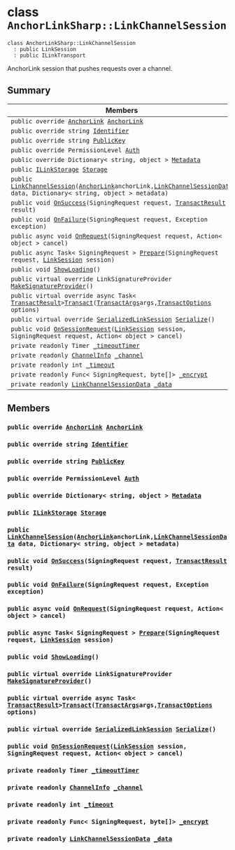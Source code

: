 # class `AnchorLinkSharp::LinkChannelSession` 

```
class AnchorLinkSharp::LinkChannelSession
  : public LinkSession
  : public ILinkTransport
```

AnchorLink session that pushes requests over a channel.

## Summary

 Members                        | Descriptions                                
--------------------------------|---------------------------------------------
`public override `[`AnchorLink`](.github/workflows/documentation/md/AnchorLinkSharp--AnchorLink.md#class_anchor_link_sharp_1_1_anchor_link)` `[`AnchorLink`](#class_anchor_link_sharp_1_1_link_channel_session_1a24b28f0dba3b13e8f4a0fdaaa43dc231) | 
`public override string `[`Identifier`](#class_anchor_link_sharp_1_1_link_channel_session_1aa5310da6bb012937b796146745fc5ed0) | 
`public override string `[`PublicKey`](#class_anchor_link_sharp_1_1_link_channel_session_1ac55c0d79f35bdf0aeb50116a70d7bf55) | 
`public override PermissionLevel `[`Auth`](#class_anchor_link_sharp_1_1_link_channel_session_1a31159c68680d5628c3d9b5a17461e0c8) | 
`public override Dictionary< string, object > `[`Metadata`](#class_anchor_link_sharp_1_1_link_channel_session_1a6019b38152dde21b18ba0a443e1a9343) | 
`public `[`ILinkStorage`](.github/workflows/documentation/md/AnchorLinkSharp.md#interface_anchor_link_sharp_1_1_i_link_storage)` `[`Storage`](#class_anchor_link_sharp_1_1_link_channel_session_1a3198c2558a95eb66553955ab4b579438) | 
`public  `[`LinkChannelSession`](#class_anchor_link_sharp_1_1_link_channel_session_1a38b43400852a044907e80c9790f5a310)`(`[`AnchorLink`](.github/workflows/documentation/md/AnchorLinkSharp--AnchorLink.md#class_anchor_link_sharp_1_1_anchor_link)` anchorLink, `[`LinkChannelSessionData`](.github/workflows/documentation/md/AnchorLinkSharp--LinkChannelSessionData.md#class_anchor_link_sharp_1_1_link_channel_session_data)` data, Dictionary< string, object > metadata)` | 
`public void `[`OnSuccess`](#class_anchor_link_sharp_1_1_link_channel_session_1ae42c87a32bf9bfaf937e577cecc1292a)`(SigningRequest request, `[`TransactResult`](.github/workflows/documentation/md/AnchorLinkSharp--TransactResult.md#class_anchor_link_sharp_1_1_transact_result)` result)` | 
`public void `[`OnFailure`](#class_anchor_link_sharp_1_1_link_channel_session_1a2881a07d943ba812c2ec609b33efd401)`(SigningRequest request, Exception exception)` | 
`public async void `[`OnRequest`](#class_anchor_link_sharp_1_1_link_channel_session_1a2a447f06a5957b27add17fe4bd4992a1)`(SigningRequest request, Action< object > cancel)` | 
`public async Task< SigningRequest > `[`Prepare`](#class_anchor_link_sharp_1_1_link_channel_session_1a2ba24fa9a86412c68780ae3157322251)`(SigningRequest request, `[`LinkSession`](.github/workflows/documentation/md/AnchorLinkSharp--LinkSession.md#class_anchor_link_sharp_1_1_link_session)` session)` | 
`public void `[`ShowLoading`](#class_anchor_link_sharp_1_1_link_channel_session_1a832760a5318046c0e28d3c99f9a71fa7)`()` | 
`public virtual override LinkSignatureProvider `[`MakeSignatureProvider`](#class_anchor_link_sharp_1_1_link_channel_session_1a58701db8173ae17a7f6dc5d10b5a07f2)`()` | 
`public virtual override async Task< `[`TransactResult`](.github/workflows/documentation/md/AnchorLinkSharp--TransactResult.md#class_anchor_link_sharp_1_1_transact_result)` > `[`Transact`](#class_anchor_link_sharp_1_1_link_channel_session_1a397043797e66dbe522d629d3f6d9c03c)`(`[`TransactArgs`](.github/workflows/documentation/md/AnchorLinkSharp--TransactArgs.md#class_anchor_link_sharp_1_1_transact_args)` args, `[`TransactOptions`](.github/workflows/documentation/md/AnchorLinkSharp--TransactOptions.md#class_anchor_link_sharp_1_1_transact_options)` options)` | 
`public virtual override `[`SerializedLinkSession`](.github/workflows/documentation/md/AnchorLinkSharp--SerializedLinkSession.md#class_anchor_link_sharp_1_1_serialized_link_session)` `[`Serialize`](#class_anchor_link_sharp_1_1_link_channel_session_1ae1257a731a7a371b5ea948a9aec66ebb)`()` | 
`public void `[`OnSessionRequest`](#class_anchor_link_sharp_1_1_link_channel_session_1ab43ebe78aa7d484d52f5d1f80e8a0e74)`(`[`LinkSession`](.github/workflows/documentation/md/AnchorLinkSharp--LinkSession.md#class_anchor_link_sharp_1_1_link_session)` session, SigningRequest request, Action< object > cancel)` | 
`private readonly Timer `[`_timeoutTimer`](#class_anchor_link_sharp_1_1_link_channel_session_1aec27ec5582d418e91eded422e6b1eb04) | 
`private readonly `[`ChannelInfo`](.github/workflows/documentation/md/AnchorLinkSharp--ChannelInfo.md#class_anchor_link_sharp_1_1_channel_info)` `[`_channel`](#class_anchor_link_sharp_1_1_link_channel_session_1a4731b265f658311f52f7b90cca76ef00) | 
`private readonly int `[`_timeout`](#class_anchor_link_sharp_1_1_link_channel_session_1a454e8b462819b572e30ebeb9f6ddbce0) | 
`private readonly Func< SigningRequest, byte[]> `[`_encrypt`](#class_anchor_link_sharp_1_1_link_channel_session_1a34cbdc20b84287001f83b076061bf397) | 
`private readonly `[`LinkChannelSessionData`](.github/workflows/documentation/md/AnchorLinkSharp--LinkChannelSessionData.md#class_anchor_link_sharp_1_1_link_channel_session_data)` `[`_data`](#class_anchor_link_sharp_1_1_link_channel_session_1a55660cf814d6e480e886295f85bea33c) | 

## Members

### `public override `[`AnchorLink`](.github/workflows/documentation/md/AnchorLinkSharp--AnchorLink.md#class_anchor_link_sharp_1_1_anchor_link)` `[`AnchorLink`](#class_anchor_link_sharp_1_1_link_channel_session_1a24b28f0dba3b13e8f4a0fdaaa43dc231) 

### `public override string `[`Identifier`](#class_anchor_link_sharp_1_1_link_channel_session_1aa5310da6bb012937b796146745fc5ed0) 

### `public override string `[`PublicKey`](#class_anchor_link_sharp_1_1_link_channel_session_1ac55c0d79f35bdf0aeb50116a70d7bf55) 

### `public override PermissionLevel `[`Auth`](#class_anchor_link_sharp_1_1_link_channel_session_1a31159c68680d5628c3d9b5a17461e0c8) 

### `public override Dictionary< string, object > `[`Metadata`](#class_anchor_link_sharp_1_1_link_channel_session_1a6019b38152dde21b18ba0a443e1a9343) 

### `public `[`ILinkStorage`](.github/workflows/documentation/md/AnchorLinkSharp.md#interface_anchor_link_sharp_1_1_i_link_storage)` `[`Storage`](#class_anchor_link_sharp_1_1_link_channel_session_1a3198c2558a95eb66553955ab4b579438) 

### `public  `[`LinkChannelSession`](#class_anchor_link_sharp_1_1_link_channel_session_1a38b43400852a044907e80c9790f5a310)`(`[`AnchorLink`](.github/workflows/documentation/md/AnchorLinkSharp--AnchorLink.md#class_anchor_link_sharp_1_1_anchor_link)` anchorLink, `[`LinkChannelSessionData`](.github/workflows/documentation/md/AnchorLinkSharp--LinkChannelSessionData.md#class_anchor_link_sharp_1_1_link_channel_session_data)` data, Dictionary< string, object > metadata)` 

### `public void `[`OnSuccess`](#class_anchor_link_sharp_1_1_link_channel_session_1ae42c87a32bf9bfaf937e577cecc1292a)`(SigningRequest request, `[`TransactResult`](.github/workflows/documentation/md/AnchorLinkSharp--TransactResult.md#class_anchor_link_sharp_1_1_transact_result)` result)` 

### `public void `[`OnFailure`](#class_anchor_link_sharp_1_1_link_channel_session_1a2881a07d943ba812c2ec609b33efd401)`(SigningRequest request, Exception exception)` 

### `public async void `[`OnRequest`](#class_anchor_link_sharp_1_1_link_channel_session_1a2a447f06a5957b27add17fe4bd4992a1)`(SigningRequest request, Action< object > cancel)` 

### `public async Task< SigningRequest > `[`Prepare`](#class_anchor_link_sharp_1_1_link_channel_session_1a2ba24fa9a86412c68780ae3157322251)`(SigningRequest request, `[`LinkSession`](.github/workflows/documentation/md/AnchorLinkSharp--LinkSession.md#class_anchor_link_sharp_1_1_link_session)` session)` 

### `public void `[`ShowLoading`](#class_anchor_link_sharp_1_1_link_channel_session_1a832760a5318046c0e28d3c99f9a71fa7)`()` 

### `public virtual override LinkSignatureProvider `[`MakeSignatureProvider`](#class_anchor_link_sharp_1_1_link_channel_session_1a58701db8173ae17a7f6dc5d10b5a07f2)`()` 

### `public virtual override async Task< `[`TransactResult`](.github/workflows/documentation/md/AnchorLinkSharp--TransactResult.md#class_anchor_link_sharp_1_1_transact_result)` > `[`Transact`](#class_anchor_link_sharp_1_1_link_channel_session_1a397043797e66dbe522d629d3f6d9c03c)`(`[`TransactArgs`](.github/workflows/documentation/md/AnchorLinkSharp--TransactArgs.md#class_anchor_link_sharp_1_1_transact_args)` args, `[`TransactOptions`](.github/workflows/documentation/md/AnchorLinkSharp--TransactOptions.md#class_anchor_link_sharp_1_1_transact_options)` options)` 

### `public virtual override `[`SerializedLinkSession`](.github/workflows/documentation/md/AnchorLinkSharp--SerializedLinkSession.md#class_anchor_link_sharp_1_1_serialized_link_session)` `[`Serialize`](#class_anchor_link_sharp_1_1_link_channel_session_1ae1257a731a7a371b5ea948a9aec66ebb)`()` 

### `public void `[`OnSessionRequest`](#class_anchor_link_sharp_1_1_link_channel_session_1ab43ebe78aa7d484d52f5d1f80e8a0e74)`(`[`LinkSession`](.github/workflows/documentation/md/AnchorLinkSharp--LinkSession.md#class_anchor_link_sharp_1_1_link_session)` session, SigningRequest request, Action< object > cancel)` 

### `private readonly Timer `[`_timeoutTimer`](#class_anchor_link_sharp_1_1_link_channel_session_1aec27ec5582d418e91eded422e6b1eb04) 

### `private readonly `[`ChannelInfo`](.github/workflows/documentation/md/AnchorLinkSharp--ChannelInfo.md#class_anchor_link_sharp_1_1_channel_info)` `[`_channel`](#class_anchor_link_sharp_1_1_link_channel_session_1a4731b265f658311f52f7b90cca76ef00) 

### `private readonly int `[`_timeout`](#class_anchor_link_sharp_1_1_link_channel_session_1a454e8b462819b572e30ebeb9f6ddbce0) 

### `private readonly Func< SigningRequest, byte[]> `[`_encrypt`](#class_anchor_link_sharp_1_1_link_channel_session_1a34cbdc20b84287001f83b076061bf397) 

### `private readonly `[`LinkChannelSessionData`](.github/workflows/documentation/md/AnchorLinkSharp--LinkChannelSessionData.md#class_anchor_link_sharp_1_1_link_channel_session_data)` `[`_data`](#class_anchor_link_sharp_1_1_link_channel_session_1a55660cf814d6e480e886295f85bea33c) 

